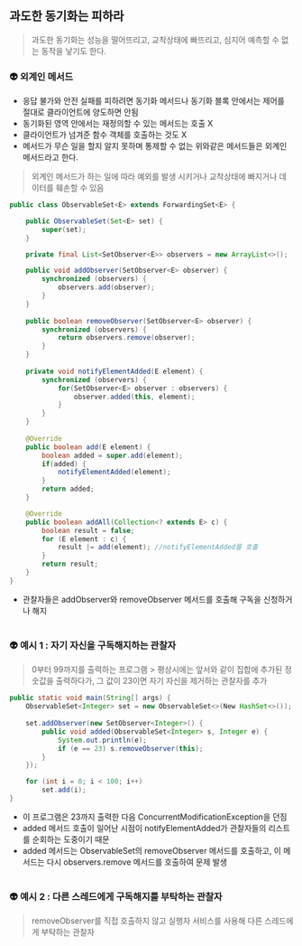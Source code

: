 ## 과도한 동기화는 피하라

> 과도한 동기화는 성능을 떨어뜨리고, 교착상태에 빠뜨리고, 심지어 예측할 수 없는 동작을 낳기도 한다.


### 👽 외계인 메서드
- 응답 불가와 안전 실패를 피하려면 동기화 메서드나 동기화 블록 안에서는 제어를 절대로 클라이언트에 양도하면 안됨
- 동기화된 영역 안에서는 재정의할 수 있는 메서드는 호출 X
- 클라이언트가 넘겨준 함수 객체를 호출하는 것도 X
- 메서드가 무슨 일을 할지 알지 못하며 통제할 수 없는 위와같은 메서드들은 외계인 메서드라고 한다.

> 외계인 메서드가 하는 일에 따라 예외를 발생 시키거나 교착상태에 빠지거나 데이터를 훼손할 수 있음


```java
public class ObservableSet<E> extends ForwardingSet<E> {

    public ObservableSet(Set<E> set) {
        super(set);
    }

    private final List<SetObserver<E>> observers = new ArrayList<>();

    public void addObserver(SetObserver<E> observer) {
        synchronized (observers) {
            observers.add(observer);
        }
    }
    
    public boolean removeObserver(SetObserver<E> observer) {
        synchronized (observers) {
            return observers.remove(observer);
        }
    }
    
    private void notifyElementAdded(E element) {
        synchronized (observers) {
            for(SetObserver<E> observer : observers) {
                observer.added(this, element);
            }
        }
    }
    
    @Override
    public boolean add(E element) {
        boolean added = super.add(element);
        if(added) {
            notifyElementAdded(element);
        }
        return added;
    }

    @Override
    public boolean addAll(Collection<? extends E> c) {
        boolean result = false;
        for (E element : c) {
            result |= add(element); //notifyElementAdded를 호출
        }
        return result;
    }
}
```
- 관찰자들은 addObserver와 removeObserver 메서드를 호출해 구독을 신청하거나 해지

#
### 👽 예시 1 : 자기 자신을 구독해지하는 관찰자
> 0부터 99까지를 출력하는 프로그램 > 평상시에는 앞서와 같이 집합에 추가된 정숫값을 출력하다가, 그 값이 23이면 자기 자신을 제거하는 관찰자를 추가
```java
public static void main(String[] args) {
	ObservableSet<Integer> set = new ObservableSet<>(New HashSet<>());
	
	set.addObserver(new SetObserver<Integer>() {
		public void added(ObservableSet<Integer> s, Integer e) {
			System.out.println(e);
			if (e == 23) s.removeObserver(this);
		}
	});

	for (int i = 0; i < 100; i++) 
		set.add(i);
}
```
- 이 프로그램은 23까지 출력한 다음 ConcurrentModificationException을 던짐
- added 메서드 호출이 일어난 시점이 notifyElementAdded가 관찰자들의 리스트를 순회하는 도중이기 때문
- added 메서드는 ObservableSet의 removeObserver 메서드를 호출하고, 이 메서드는 다시 observers.remove 메서드를 호출하여 문제 발생

#
### 👽 예시 2 : 다른 스레드에게 구독해지를 부탁하는 관찰자
> removeObserver를 직접 호출하지 않고 실행자 서비스를 사용해 다른 스레드에게 부탁하는 관찰자
  
